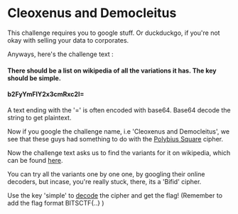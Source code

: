 # Cleoxenus and Democleitus 

This challenge requires you to google stuff. Or duckduckgo, if you're not okay with selling your data to corporates.

Anyways, here's the challenge text :

#### There should be a list on wikipedia of all the variations it has. The key should be simple.

#### b2FyYmFlY2x3cmRxc2I=

A text ending with the '=' is often encoded with base64. Base64 decode the string to get plaintext. 

Now if you google the challenge name, i.e 'Cleoxenus and Democleitus', we see that these guys had something to do with the [Polybius Square](https://en.wikipedia.org/wiki/Polybius_square) cipher.

Now the challenge text asks us to find the variants for it on wikipedia, which can be found [here](https://en.wikipedia.org/wiki/Template:Cryptography_classical).

You can try all the variants one by one one, by googling their online decoders, but incase, you're really stuck, there, its a 'Bifid' cipher.

Use the key 'simple' to [decode](http://rumkin.com/tools/cipher/bifid.php) the cipher and get the flag! (Remember to add the flag format BITSCTF{..} )
